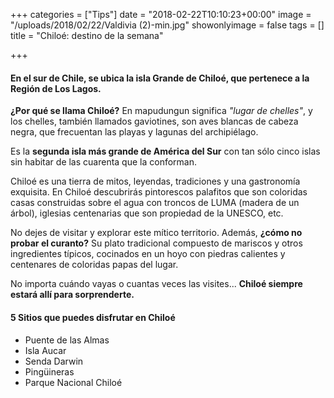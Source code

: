 +++
categories = ["Tips"]
date = "2018-02-22T10:10:23+00:00"
image = "/uploads/2018/02/22/Valdivia (2)-min.jpg"
showonlyimage = false
tags = []
title = "Chiloé: destino de la semana"

+++
#### En el sur de Chile, se ubica la isla Grande de Chiloé, que pertenece a la Región de Los Lagos.

**¿Por qué se llama Chiloé?** En mapudungun significa _"lugar de chelles"_, y los chelles, también llamados gaviotines, son aves blancas de cabeza negra, que frecuentan las playas y lagunas del archipiélago. 

Es la **segunda isla más grande de América del Sur** con tan sólo cinco islas sin habitar de las cuarenta que la conforman.

Chiloé es una tierra de mitos, leyendas, tradiciones y una gastronomía exquisita. En Chiloé descubrirás pintorescos palafitos que son coloridas casas construidas sobre el agua con troncos de LUMA (madera de un árbol), iglesias centenarias que son propiedad de la UNESCO, etc. 

No dejes de visitar y explorar este mítico territorio. Además, **¿cómo no probar el curanto?** Su plato tradicional compuesto de mariscos y otros ingredientes típicos, cocinados en un hoyo con piedras calientes y centenares de coloridas papas del lugar.

No importa cuándo vayas o cuantas veces las visites... **Chiloé siempre estará allí para sorprenderte.** 

#### **5 Sitios que puedes disfrutar en Chiloé**

####   
- Puente de las Almas  
- Isla Aucar  
- Senda Darwin  
- Pingüineras  
- Parque Nacional Chiloé